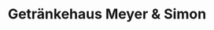 ---
title: "Getränkehaus Meyer & Simon"
url: /rheinsberg/getraenkehaus-meyer-und-simon/
shop: Getränke
---